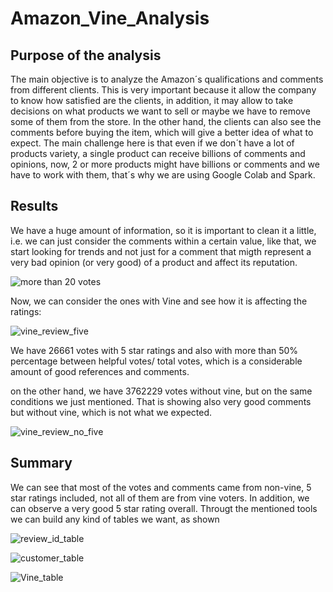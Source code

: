 # Amazon_Vine_Analysis
## Purpose of the analysis
The main objective is to analyze the Amazon´s qualifications and comments from different clients. This is very important because it allow the company to know how satisfied are the clients, in addition, it may allow to take decisions on what products we want to sell or maybe we have to remove some of them from the store. 
In the other hand, the clients can also see the comments before buying the item, which will give a better idea of what to expect. 
The main challenge here is that even if we don´t have a lot of products variety, a single product can receive billions of comments and opinions, now, 2 or more products might have billions or comments and we have to work with them, that´s why we are using Google Colab and Spark.


## Results
We have a huge amount of information, so it is important to clean it a little, i.e. we can just consider the comments within a certain value, like that, we start looking for trends and not just for a comment that migth represent a very bad opinion (or very good) of a product and affect its reputation. 

![more than 20 votes](https://user-images.githubusercontent.com/108499271/199618804-b49a416a-1150-4ac0-aef6-ecd6a74ea2d5.png)

Now, we can consider the ones with Vine and see how it is affecting the ratings:

![vine_review_five](https://user-images.githubusercontent.com/108499271/199621976-0b3e5af9-3e3f-4857-b6ac-1b2d96856623.png)

We have 26661 votes with 5 star ratings and also with more than 50% percentage between helpful votes/ total votes, which is a considerable amount of good references and comments. 

on the other hand, we have 3762229 votes without vine, but on the same conditions we just mentioned. That is showing also very good comments but without vine, which is not what we expected. 

![vine_review_no_five](https://user-images.githubusercontent.com/108499271/199622577-563391b7-62e3-4bd1-85b6-12cb77c1a249.png)

## Summary
We can see that most of the votes and comments came from non-vine, 5 star ratings included, not all of them are from vine voters. In addition, we can observe a very good 5 star rating overall. Througt the mentioned tools we can build any kind of tables we want, as shown 

![review_id_table](https://user-images.githubusercontent.com/108499271/199623621-60417236-2a18-4939-9e03-efe07d4adb82.png)


![customer_table](https://user-images.githubusercontent.com/108499271/199623631-b5ad1510-187d-44bb-a283-525ae6a09148.png)


![Vine_table](https://user-images.githubusercontent.com/108499271/199623645-907a0d10-b34b-4892-822b-bb1778e02182.png)



